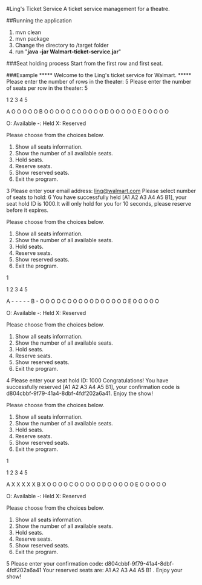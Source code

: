 #Ling's Ticket Service
A ticket service management for a theatre.

##Running the application
1. mvn clean
2. mvn package
3. Change the directory to /target folder
4. run "**java -jar Walmart-ticket-service.jar**"

###Seat holding process
Start from the first row and first seat.


###Example
*****  Welcome to the Ling's ticket service for Walmart. *****
Please enter the number of rows in the theater:
5
Please enter the number of seats per row in the theater:
5

   1 2 3 4 5

A  O O O O O
B  O O O O O
C  O O O O O
D  O O O O O
E  O O O O O

O: Available   -: Held   X: Reserved

Please choose from the choices below.
1. Show all seats information.
2. Show the number of all available seats.
3. Hold seats.
4. Reserve seats.
5. Show reserved seats.
6. Exit the program.

3
Please enter your email address:
ling@walmart.com
Please select number of seats to hold:
6
You have successfully held [A1 A2 A3 A4 A5 B1], your seat hold ID is 1000.It will only hold for you for 10 seconds, please reserve before it expires.

Please choose from the choices below.
1. Show all seats information.
2. Show the number of all available seats.
3. Hold seats.
4. Reserve seats.
5. Show reserved seats.
6. Exit the program.

1

   1 2 3 4 5

A  - - - - -
B  - O O O O
C  O O O O O
D  O O O O O
E  O O O O O

O: Available   -: Held   X: Reserved

Please choose from the choices below.
1. Show all seats information.
2. Show the number of all available seats.
3. Hold seats.
4. Reserve seats.
5. Show reserved seats.
6. Exit the program.

4
Please enter your seat hold ID:
1000
Congratulations! You have successfully reserved [A1 A2 A3 A4 A5 B1], your confirmation code is d804cbbf-9f79-41a4-8dbf-4fdf202a6a41. Enjoy the show!

Please choose from the choices below.
1. Show all seats information.
2. Show the number of all available seats.
3. Hold seats.
4. Reserve seats.
5. Show reserved seats.
6. Exit the program.

1

   1 2 3 4 5

A  X X X X X
B  X O O O O
C  O O O O O
D  O O O O O
E  O O O O O

O: Available   -: Held   X: Reserved

Please choose from the choices below.
1. Show all seats information.
2. Show the number of all available seats.
3. Hold seats.
4. Reserve seats.
5. Show reserved seats.
6. Exit the program.

5
Please enter your confirmation code:
d804cbbf-9f79-41a4-8dbf-4fdf202a6a41
Your reserved seats are: A1 A2 A3 A4 A5 B1 . Enjoy your show!
